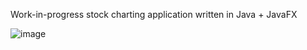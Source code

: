 Work-in-progress stock charting application written in Java + JavaFX

![image](https://github.com/fxfa/charting/assets/60811545/4fc5c423-75e4-4c8d-9094-5847781abadd)
